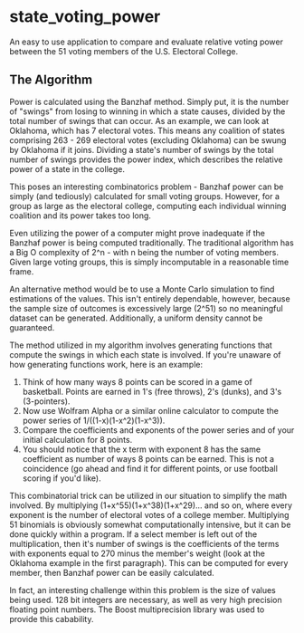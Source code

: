# state_voting_power
An easy to use application to compare and evaluate relative voting power between the 51 voting members of the U.S. Electoral College.

## The Algorithm
Power is calculated using the Banzhaf method. Simply put, it is the number of "swings" from losing to winning in which a state causes, divided by the total number of swings that can occur. As an example, we can look at Oklahoma, which has 7 electoral votes. This means any coalition of states comprising 263 - 269 electoral votes (excluding Oklahoma) can be swung by Oklahoma if it joins. Dividing a state's number of swings by the total number of swings provides the power index, which describes the relative power of a state in the college.

This poses an interesting combinatorics problem - Banzhaf power can be simply (and tediously) calculated for small voting groups. However, for a group as large as the electoral college, computing each individual winning coalition and its power takes too long.

Even utilizing the power of a computer might prove inadequate if the Banzhaf power is being computed traditionally. The traditional algorithm has a Big O complexity of 2^n - with n being the number of voting members. Given large voting groups, this is simply incomputable in a reasonable time frame.

An alternative method would be to use a Monte Carlo simulation to find estimations of the values. This isn't entirely dependable, however, because the sample size of outcomes is excessively large (2^51) so no meaningful dataset can be generated. Additionally, a uniform density cannot be guaranteed.

The method utilized in my algorithm involves generating functions that compute the swings in which each state is involved. If you're unaware of how generating functions work, here is an example:

1) Think of how many ways 8 points can be scored in a game of basketball. Points are earned in 1's (free throws), 2's (dunks), and 3's (3-pointers).
2) Now use Wolfram Alpha or a similar online calculator to compute the power series of 1/((1-x)(1-x^2)(1-x^3)).
3) Compare the coefficients and exponents of the power series and of your initial calculation for 8 points.
4) You should notice that the x term with exponent 8 has the same coefficient as number of ways 8 points can be earned. This is not a coincidence (go ahead and find it for different points, or use football scoring if you'd like).

This combinatorial trick can be utilized in our situation to simplify the math involved. By multiplying (1+x^55)(1+x^38)(1+x^29)... and so on, where every exponent is the number of electoral votes of a college member. Multiplying 51 binomials is obviously somewhat computationally intensive, but it can be done quickly within a program. If a select member is left out of the multiplication, then it's number of swings is the coefficients of the terms with exponents equal to 270 minus the member's weight (look at the Oklahoma example in the first paragraph). This can be computed for every member, then Banzhaf power can be easily calculated.

In fact, an interesting challenge within this problem is the size of values being used. 128 bit integers are necessary, as well as very high precision floating point numbers. The Boost multiprecision library was used to provide this cabability.
